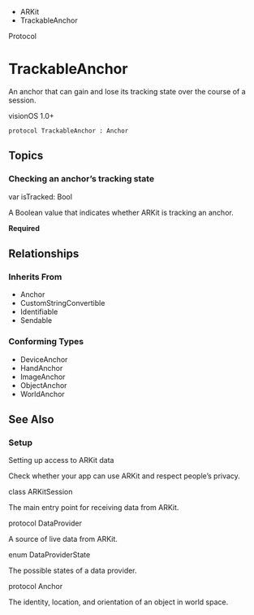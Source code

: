 

- ARKit
-  TrackableAnchor 

Protocol

# TrackableAnchor

An anchor that can gain and lose its tracking state over the course of a session.

visionOS 1.0+

``` source
protocol TrackableAnchor : Anchor
```

## Topics

### Checking an anchor’s tracking state

var isTracked: Bool

A Boolean value that indicates whether ARKit is tracking an anchor.

**Required**

## Relationships

### Inherits From

- Anchor
- CustomStringConvertible
- Identifiable
- Sendable

### Conforming Types

- DeviceAnchor
- HandAnchor
- ImageAnchor
- ObjectAnchor
- WorldAnchor

## See Also

### Setup

Setting up access to ARKit data

Check whether your app can use ARKit and respect people’s privacy.

class ARKitSession

The main entry point for receiving data from ARKit.

protocol DataProvider

A source of live data from ARKit.

enum DataProviderState

The possible states of a data provider.

protocol Anchor

The identity, location, and orientation of an object in world space.

